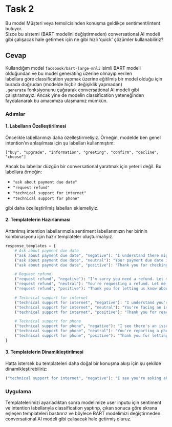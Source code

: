 # Task 2  

Bu model Müşteri veya temsilcisinden konuşma geldikçe sentiment/intent buluyor.  
Sizce bu sistemi (BART modelini değiştirmeden) conversational AI modeli gibi çalışacak hale getirmek için ne gibi hızlı ‘quick’ çözümler kullanabiliriz?

## Cevap  

Kullandığım model `facebook/bart-large-mnli` isimli BART modeli olduğundan ve bu model generating üzerine olmayıp verilen  
labellara göre classification yapmak üzerine eğitilmiş bir model olduğu için burada doğrudan (modelde hiçbir değişiklik yapmadan)  
`.generate` fonksiyonunu çağırarak conversational AI modeli gibi çalıştıramayız. Ancak yine de modelin classification yeteneğinden  
faydalanarak bu amacımıza ulaşmamız mümkün.  

### Adımlar  

#### 1. Labelların Özelleştirilmesi  

Öncelikle labellarımızı daha özelleştirmeliyiz. Örneğin, modelde ben genel intention'ın anlaşılması için şu labelları kullanmıştım:  

`["buy", "upgrade", "information", "greeting", "confirm", "decline", "choose"]`  

Ancak bu labellar düzgün bir conversational yaratmak için yeterli değil. Bu labellara örneğin:  

- `"ask about payment due date"`  
- `"request refund"`  
- `"technical support for internet"`  
- `"technical support for phone"`  

gibi daha özelleştirilmiş labelları eklemeliyiz.  

#### 2. Templatelerin Hazırlanması  

Arttırılmış intention labellarımızla sentiment labellarımızın her birinin kombinasyonu için hazır templateler oluşturmalıyız.  

```python
response_templates = {
    # Ask about payment due date
    ("ask about payment due date", "negative"): "I understand there might be concerns about your payment due date. Let me assist you immediately.",
    ("ask about payment due date", "neutral"): "Your payment due date is important to us. Let me check that for you.",
    ("ask about payment due date", "positive"): "Thank you for checking your payment due date proactively! Let me provide you with the details.",

    # Request refund
    ("request refund", "negative"): "I'm sorry you need a refund. Let me assist you with the process.",
    ("request refund", "neutral"): "You're requesting a refund. Let me guide you through the steps to process it.",
    ("request refund", "positive"): "Thank you for letting us know about your refund request! Let’s resolve it promptly for you.",

    # Technical support for internet
    ("technical support for internet", "negative"): "I understand you're having trouble with your internet. Let's fix it as quickly as possible.",
    ("technical support for internet", "neutral"): "You're facing an issue with your internet connection. Let me check what’s going on.",
    ("technical support for internet", "positive"): "Thank you for reaching out about your internet. Let's ensure everything is running smoothly!",

    # Technical support for phone
    ("technical support for phone", "negative"): "I see there's an issue with your phone service. Let me help you resolve it right away.",
    ("technical support for phone", "neutral"): "You're reporting a phone service issue. I'll take care of it for you.",
    ("technical support for phone", "positive"): "Thank you for letting us know about your phone service. I'll ensure it’s resolved efficiently!"
}
```

#### 3. Templatelerin Dinamikleştirilmesi

Hatta istersek bu templateleri daha doğal bir konuşma akışı için şu şekilde dinamikleştirebiliriz:

```python
("technical support for internet", "negative"): "I see you're asking about {user_input}. Could you provide more details?"
```

### Uygulama

Templatelerimizi ayarladıktan sonra modelimize user inputu için sentiment ve intention labellarıyla classification yaptırıp,
çıkan sonuca göre ekrana eşleşen templateleri bastırırız ve böylece BART modelimizi değiştirmeden conversational AI modeli gibi çalışacak hale getirmiş oluruz.